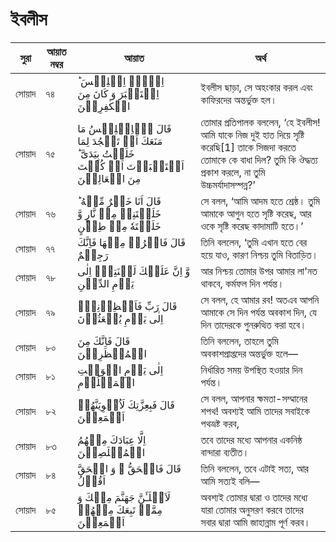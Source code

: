 # ইবলীস
|সুরা|আয়াত নম্বর|আয়াত|অর্থ|
|---|---|---|---| 
|সোয়াদ|৭৪|اِلَّاۤ اِبۡلِیۡسَ ؕ اِسۡتَكۡبَرَ وَ كَانَ مِنَ الۡكٰفِرِیۡنَ|ইবলীস ছাড়া, সে অহংকার করল এবং কাফিরদের অন্তর্ভুক্ত হল।|
|সোয়াদ|৭৫|قَالَ یٰۤاِبۡلِیۡسُ مَا مَنَعَكَ اَنۡ تَسۡجُدَ لِمَا خَلَقۡتُ بِیَدَیَّ ؕ اَسۡتَكۡبَرۡتَ اَمۡ كُنۡتَ مِنَ الۡعَالِیۡنَ|তোমার প্রতিপালক বললেন, ‘হে ইবলীস! আমি যাকে নিজ দুই হাত দিয়ে সৃষ্টি করেছি[1] তাকে সিজদা করতে তোমাকে কে বাধা দিল? তুমি কি ঔদ্ধত্য প্রকাশ করলে, না তুমি উচ্চমর্যাদাসম্পন্ন?’|
|সোয়াদ|৭৬|قَالَ اَنَا خَیۡرٌ مِّنۡهُ ؕ خَلَقۡتَنِیۡ مِنۡ نَّارٍ وَّ خَلَقۡتَهٗ مِنۡ طِیۡنٍ|সে বলল, ‘আমি আদম হতে শ্রেষ্ঠ। তুমি আমাকে আগুন হতে সৃষ্টি করেছ, আর ওকে সৃষ্টি করেছ কাদামাটি হতে।’|
|সোয়াদ|৭৭| قَالَ فَاخۡرُجۡ مِنۡهَا فَاِنَّكَ رَجِیۡمٌ|তিনি বললেন, ‘তুমি এখান হতে বের হয়ে যাও, কারণ নিশ্চয় তুমি বিতাড়িত।|
|সোয়াদ|৭৮|  وَّ اِنَّ عَلَیۡكَ لَعۡنَتِیۡۤ اِلٰی یَوۡمِ الدِّیۡنِ|আর নিশ্চয় তোমার উপর আমার লা'নত থাকবে, কর্মফল দিন পর্যন্ত।|
|সোয়াদ|৭৯|  قَالَ رَبِّ فَاَنۡظِرۡنِیۡۤ اِلٰی یَوۡمِ یُبۡعَثُوۡنَ |সে বলল, হে আমার রব! অতএব আপনি আমাকে সে দিন পর্যন্ত অবকাশ দিন, যে দিন তাদেরকে পুনরুত্থিত করা হবে।|
|সোয়াদ|৮০|قَالَ فَاِنَّكَ مِنَ الۡمُنۡظَرِیۡنَ|তিনি বললেন, তাহলে তুমি অবকাশপ্রাপ্তদের অন্তর্ভুক্ত হলে—|
|সোয়াদ|৮১| اِلٰی یَوۡمِ الۡوَقۡتِ الۡمَعۡلُوۡمِ|নির্ধারিত সময় উপস্থিত হওয়ার দিন পর্যন্ত।|
|সোয়াদ|৮২|  قَالَ فَبِعِزَّتِكَ لَاُغۡوِیَنَّهُمۡ اَجۡمَعِیۡنَ|সে বলল, আপনার ক্ষমতা-সম্মানের শপথ! অবশ্যই আমি তাদের সবাইকে পথভ্ৰষ্ট করব,|
|সোয়াদ|৮৩|  اِلَّا عِبَادَكَ مِنۡهُمُ الۡمُخۡلَصِیۡنَ|তবে তাদের মধ্যে আপনার একনিষ্ঠ বান্দারা ব্যতীত।|
|সোয়াদ|৮৪|   قَالَ فَالۡحَقُّ ۫ وَ الۡحَقَّ اَقُوۡلُ|তিনি বললেন, তবে এটাই সত্য, আর আমি সত্যই বলি—|
|সোয়াদ|৮৫|   لَاَمۡلَـَٔنَّ جَهَنَّمَ مِنۡكَ وَ مِمَّنۡ تَبِعَكَ مِنۡهُمۡ اَجۡمَعِیۡنَ|অবশ্যই তোমার দ্বারা ও তাদের মধ্যে যারা তোমার অনুসরণ করবে তাদের সবার দ্বারা আমি জাহান্নাম পূর্ণ করব।|

